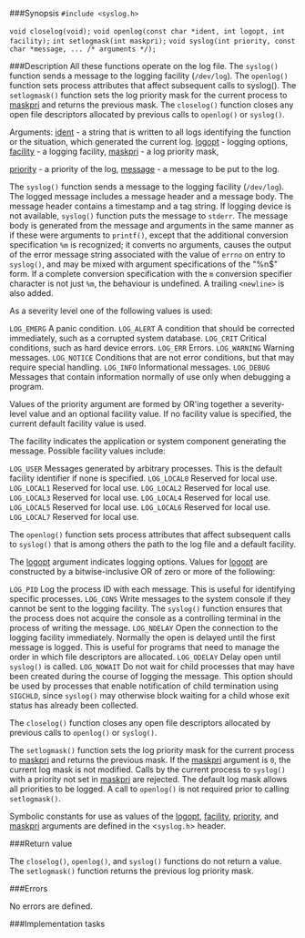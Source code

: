 ###Synopsis
`#include <syslog.h>`

`void closelog(void);`
`void openlog(const char *ident, int logopt, int facility);`
`int setlogmask(int maskpri);`
`void syslog(int priority, const char *message, ... /* arguments */);`

###Description
All these functions operate on the log file.
The `syslog()` function sends a message to the logging facility (`/dev/log`).
The `openlog()` function sets process attributes that affect subsequent calls to syslog(). 
The `setlogmask()` function sets the log priority mask for the current process to <u>maskpri</u> and returns the previous mask.
The `closelog()` function closes any open file descriptors allocated by previous calls to `openlog()` or `syslog()`.

Arguments:
<u>ident</u> - a string that is written to all logs identifying the function or the situation, which generated the current log.
<u>logopt</u> - logging options,
<u>facility</u> - a logging facility,
<u>maskpri</u> -  a log priority mask,

<u>priority</u> - a priority of the log,
<u>message</u> - a message to be put to the log.

The `syslog()` function sends a message to the logging facility (`/dev/log`). The logged message includes a message header and a message body. The message header contains a timestamp and a tag string. If logging device is not available, `syslog()` function puts the message to `stderr`.
The message body is generated from the message and arguments in the same manner as if these were arguments to `printf()`, except that the additional conversion specification `%m` is recognized; it converts no arguments, causes the output of the error message string associated with the value of `errno` on entry to `syslog()`, and may be mixed with argument specifications of the "%n$" form. If a complete conversion specification with the `m` conversion specifier character is not just `%m`, the behaviour is undefined. A trailing `<newline>` is also added.

As a severity level one of the following values is used:

`LOG_EMERG`     A panic condition.
`LOG_ALERT`     A condition that should be corrected immediately, such as a corrupted system database.
`LOG_CRIT`      Critical conditions, such as hard device errors.
`LOG_ERR`       Errors.
`LOG_WARNING`   Warning messages.
`LOG_NOTICE`    Conditions that are not error conditions, but that may require special handling.
`LOG_INFO`      Informational messages.
`LOG_DEBUG`     Messages that contain information normally of use only when debugging a program. 

Values of the priority argument are formed by OR'ing together a severity-level value and an optional facility value. If no facility value is specified, the current default facility value is used.

The facility indicates the application or system component generating the message. Possible facility values include:

`LOG_USER`      Messages generated by arbitrary processes. This is the default facility identifier if none is specified.
`LOG_LOCAL0`    Reserved for local use.
`LOG_LOCAL1`    Reserved for local use.
`LOG_LOCAL2`    Reserved for local use.
`LOG_LOCAL3`    Reserved for local use. 
`LOG_LOCAL4`    Reserved for local use.
`LOG_LOCAL5`    Reserved for local use.
`LOG_LOCAL6`    Reserved for local use.
`LOG_LOCAL7`    Reserved for local use. 

The `openlog()` function sets process attributes that affect subsequent calls to `syslog()` that is among others the path to the log file and a default facility. 

The <u>logopt</u> argument indicates logging options. Values for <u>logopt</u> are constructed by a bitwise-inclusive OR of zero or more of the following:

`LOG_PID`       Log the process ID with each message. This is useful for identifying specific processes.
`LOG_CONS`      Write messages to the system console if they cannot be sent to the logging facility. The `syslog()` function ensures that the process does not acquire the console as a controlling terminal in the process of writing the message.
`LOG_NDELAY`    Open the connection to the logging facility immediately. Normally the open is delayed until the first message is logged. This is useful for programs that need to manage the order in which file descriptors are allocated.
`LOG_ODELAY`    Delay open until `syslog()` is called.
`LOG_NOWAIT`    Do not wait for child processes that may have been created during the course of logging the message. This option should be used by processes that enable notification of child termination using `SIGCHLD`, since `syslog()` may otherwise block waiting for a child whose exit status has already been collected. 

The `closelog()` function closes any open file descriptors allocated by previous calls to `openlog()` or `syslog()`.

The `setlogmask()` function sets the log priority mask for the current process to <u>maskpri</u> and returns the previous mask. If the <u>maskpri</u> argument is `0`, the current log mask is not modified. Calls by the current process to `syslog()` with a priority not set in <u>maskpri</u> are rejected. The default log mask allows all priorities to be logged. A call to `openlog()` is not required prior to calling `setlogmask()`.

Symbolic constants for use as values of the <u>logopt</u>, <u>facility</u>, <u>priority</u>, and <u>maskpri</u> arguments are defined in the <`syslog.h`> header.

###Return value

The `closelog()`, `openlog()`, and `syslog()` functions do not return a value.
The `setlogmask()` function returns the previous log priority mask. 

###Errors

No errors are defined. 

###Implementation tasks
